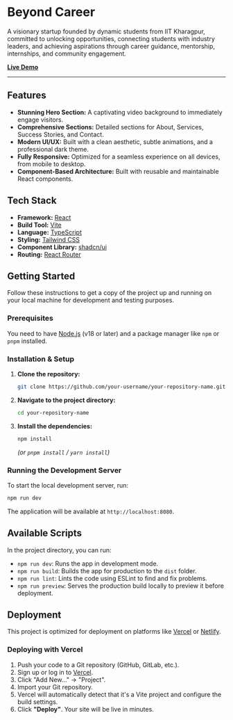 
# Beyond Career

A visionary startup founded by dynamic students from IIT Kharagpur, committed to unlocking opportunities, connecting students with industry leaders, and achieving aspirations through career guidance, mentorship, internships, and community engagement.

**[Live Demo](https://beyond-career-assignment.vercel.app)**

---

## Features

-   **Stunning Hero Section:** A captivating video background to immediately engage visitors.
-   **Comprehensive Sections:** Detailed sections for About, Services, Success Stories, and Contact.
-   **Modern UI/UX:** Built with a clean aesthetic, subtle animations, and a professional dark theme.
-   **Fully Responsive:** Optimized for a seamless experience on all devices, from mobile to desktop.
-   **Component-Based Architecture:** Built with reusable and maintainable React components.

## Tech Stack

-   **Framework:** [React](https://reactjs.org/)
-   **Build Tool:** [Vite](https://vitejs.dev/)
-   **Language:** [TypeScript](https://www.typescriptlang.org/)
-   **Styling:** [Tailwind CSS](https://tailwindcss.com/)
-   **Component Library:** [shadcn/ui](https://ui.shadcn.com/)
-   **Routing:** [React Router](https://reactrouter.com/)

## Getting Started

Follow these instructions to get a copy of the project up and running on your local machine for development and testing purposes.

### Prerequisites

You need to have [Node.js](https://nodejs.org/en/) (v18 or later) and a package manager like `npm` or `pnpm` installed.

### Installation & Setup

1.  **Clone the repository:**
    ```sh
    git clone https://github.com/your-username/your-repository-name.git
    ```

2.  **Navigate to the project directory:**
    ```sh
    cd your-repository-name
    ```

3.  **Install the dependencies:**
    ```sh
    npm install
    ```
    *(or `pnpm install` / `yarn install`)*

### Running the Development Server

To start the local development server, run:

```sh
npm run dev
```

The application will be available at `http://localhost:8080`.

## Available Scripts

In the project directory, you can run:

-   `npm run dev`: Runs the app in development mode.
-   `npm run build`: Builds the app for production to the `dist` folder.
-   `npm run lint`: Lints the code using ESLint to find and fix problems.
-   `npm run preview`: Serves the production build locally to preview it before deployment.

## Deployment

This project is optimized for deployment on platforms like [Vercel](https://vercel.com) or [Netlify](https://www.netlify.com).

### Deploying with Vercel

1.  Push your code to a Git repository (GitHub, GitLab, etc.).
2.  Sign up or log in to [Vercel](https://vercel.com).
3.  Click "Add New..." -> "Project".
4.  Import your Git repository.
5.  Vercel will automatically detect that it's a Vite project and configure the build settings.
6.  Click **"Deploy"**. Your site will be live in minutes.
